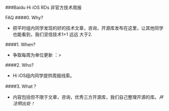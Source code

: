 ###Baidu Hi iOS RDs 非官方技术周报

FAQ
####0. Why?
* 把平时组内同学发现的好的技术文章，咨询，开源库发布在这里，让其他同学也能看到，我们坚信技术1+1 远远 大于2.

####1. When?
* 争取每周为单位更新 ：>

####2. Who?
* Hi iOS组内同学提供周报线索。

####3. What？
* 内容包括但不限于文章，咨询，优秀三方开源库，我们自己整理开源的库。*并注明出处！* 
